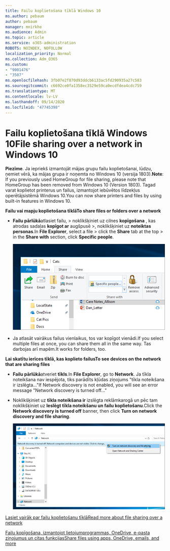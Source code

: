 ```yaml
---
title: Failu koplietošana tīklā Windows 10
ms.author: pebaum
author: pebaum
manager: mnirkhe
ms.audience: Admin
ms.topic: article
ms.service: o365-administration
ROBOTS: NOINDEX, NOFOLLOW
localization_priority: Normal
ms.collection: Adm_O365
ms.custom:
- "9001476"
- "3507"
ms.openlocfilehash: 3fb07e2f870d93ddcb6133ac5fd290935a27c583
ms.sourcegitcommit: c6692ce0fa1358ec3529e59ca0ecdfdea4cdc759
ms.translationtype: MT
ms.contentlocale: lv-LV
ms.lasthandoff: 09/14/2020
ms.locfileid: "47745398"
---
```

# <a name="file-sharing-over-a-network-in-windows-10"></a><span data-ttu-id="66a25-102">Failu koplietošana tīklā Windows 10</span><span class="sxs-lookup"><span data-stu-id="66a25-102">File sharing over a network in Windows 10</span></span>

<span data-ttu-id="66a25-103">**Piezīme**. Ja iepriekš izmantojāt mājas grupu failu koplietošanai, lūdzu, ņemiet vērā, ka mājas grupa ir noņemta no Windows 10 (versija 1803).</span><span class="sxs-lookup"><span data-stu-id="66a25-103">**Note**: If you previously used HomeGroup for file sharing, please note that HomeGroup has been removed from Windows 10 (Version 1803).</span></span> <span data-ttu-id="66a25-104">Tagad varat koplietot printerus un failus, izmantojot iebūvētos līdzekļus operētājsistēmā Windows 10.</span><span class="sxs-lookup"><span data-stu-id="66a25-104">You can now share printers and files by using built-in features in Windows 10.</span></span>

<span data-ttu-id="66a25-105">**Failu vai mapju koplietošana tīklā**</span><span class="sxs-lookup"><span data-stu-id="66a25-105">**To share files or folders over a network**</span></span>

- <span data-ttu-id="66a25-106">**Failu pārlūkā**atlasiet failu, > noklikšķiniet uz cilnes **kopīgošana** , kas atrodas sadaļas **kopīgot ar** augšpusē >, noklikšķiniet uz **noteiktas personas**.</span><span class="sxs-lookup"><span data-stu-id="66a25-106">In **File Explorer**, select a file > click the **Share** tab at the top > in the **Share with** section, click **Specific people**.</span></span>

    ![Koplietot failu ar noteiktām personām.](media/share-with-specific-people.png)
          
- <span data-ttu-id="66a25-108">Ja atlasāt vairākus failus vienlaikus, tos var kopīgot vienādi.</span><span class="sxs-lookup"><span data-stu-id="66a25-108">If you select multiple files at once, you can share them all in the same way.</span></span> <span data-ttu-id="66a25-109">Tas darbojas arī mapēm.</span><span class="sxs-lookup"><span data-stu-id="66a25-109">It works for folders, too.</span></span>

<span data-ttu-id="66a25-110">**Lai skatītu ierīces tīklā, kas koplieto failus**</span><span class="sxs-lookup"><span data-stu-id="66a25-110">**To see devices on the network that are sharing files**</span></span>

- <span data-ttu-id="66a25-111">**Failu pārlūkā**atveriet **tīkls**.</span><span class="sxs-lookup"><span data-stu-id="66a25-111">In **File Explorer**, go to **Network**.</span></span> <span data-ttu-id="66a25-112">Ja tīkla noteikšana nav iespējota, tiks parādīts kļūdas ziņojums "tīkla noteikšana ir izslēgta..."</span><span class="sxs-lookup"><span data-stu-id="66a25-112">If Network discovery is not enabled, you will see an error message "Network discovery is turned off..."</span></span>

- <span data-ttu-id="66a25-113">Noklikšķiniet uz **tīkla noteikšana ir** izslēgta reklāmkarogā un pēc tam noklikšķiniet uz **Ieslēgt tīkla noteikšanu un failu koplietošanu**.</span><span class="sxs-lookup"><span data-stu-id="66a25-113">Click the **Network discovery is turned off** banner, then click **Turn on network discovery and file sharing**.</span></span>

    ![Ieslēdziet tīkla noteikšanu un failu koplietošanu.](media/turn-on-network-discovery.png)

[<span data-ttu-id="66a25-115">Lasiet vairāk par failu koplietošanu tīklā</span><span class="sxs-lookup"><span data-stu-id="66a25-115">Read more about file sharing over a network</span></span>](https://support.microsoft.com/help/4092694/windows-10-file-sharing-over-a-network)

[<span data-ttu-id="66a25-116">Failu kopīgošana, izmantojot lietojumprogrammas, OneDrive, e-pasta ziņojumus un citas funkcijas</span><span class="sxs-lookup"><span data-stu-id="66a25-116">Share files using apps, OneDrive, emails, and more</span></span>](https://support.microsoft.com/help/4027674/windows-10-share-files-in-file-explorer)
